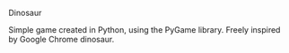 Dinosaur

Simple game created in Python, using the PyGame library. Freely inspired by Google Chrome dinosaur.
